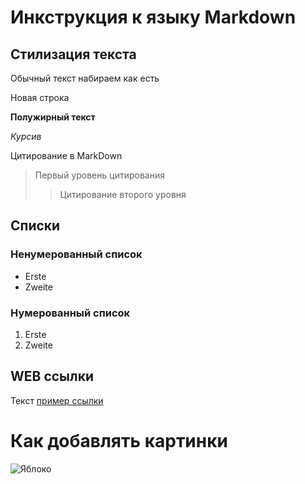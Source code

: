# Инкструкция к языку Markdown
## Стилизация текста
Обычный текст набираем как есть

Новая строка

**Полужирный текст**

*Курсив*

Цитирование в MarkDown 
> Первый уровень цитирования
>> Цитирование второго уровня

## Списки
### Ненумерованный список
* Erste
* Zweite
### Нумерованный список
1. Erste 
2. Zweite

## WEB ссылки 
Текст [пример ссылки](https://gb.ru/lessons/402677 "Всплывающая подсказка")
# Как добавлять картинки 
![Яблоко](apple.jpg)
